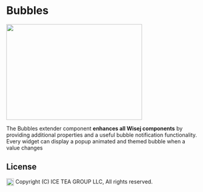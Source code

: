 Bubbles
====

<img src="https://raw.githubusercontent.com/iceteagroup/wisej-extensions/master/Support/Images/Bubbles.png" width="358" height="252">

The Bubbles extender component __enhances all Wisej components__ by providing additional properties and a useful bubble notification functionality. Every widget can display a popup animated and themed bubble when a value changes

License
-------
<img src="http://iceteagroup.com/wp-content/uploads/2017/01/Square-64x64-trasp.png" height="20" align="top"> Copyright (C) ICE TEA GROUP LLC, All rights reserved.
